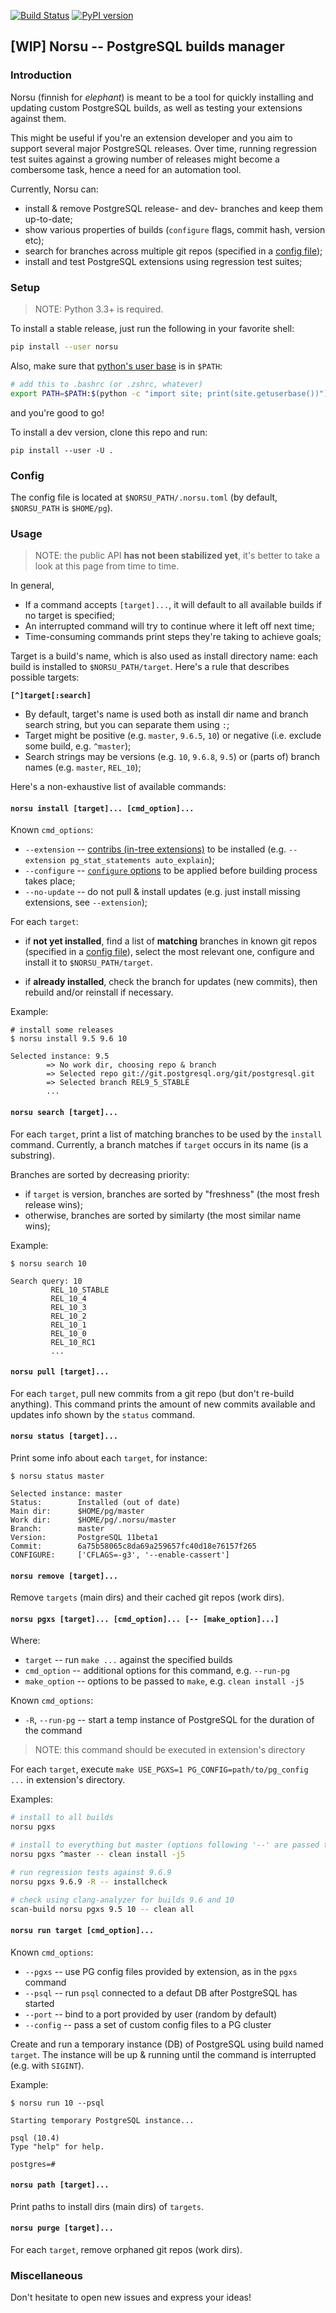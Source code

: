 [![Build Status](https://travis-ci.org/funbringer/norsu.svg?branch=master)](https://travis-ci.org/funbringer/norsu)
[![PyPI version](https://badge.fury.io/py/norsu.svg)](https://badge.fury.io/py/norsu)

## [WIP] Norsu -- PostgreSQL builds manager

### Introduction

Norsu (finnish for *elephant*) is meant to be a tool for quickly installing
and updating custom PostgreSQL builds, as well as testing your extensions
against them.

This might be useful if you're an extension developer and you aim to support
several major PostgreSQL releases. Over time, running regression test suites
against a growing number of releases might become a combersome task, hence a
need for an automation tool.

Currently, Norsu can:

* install & remove PostgreSQL release- and dev- branches and keep them up-to-date;
* show various properties of builds (`configure` flags, commit hash, version etc);
* search for branches across multiple git repos (specified in a [config file](#config));
* install and test PostgreSQL extensions using regression test suites;

### Setup

> NOTE: Python 3.3+ is required.

To install a stable release, just run the following in your favorite shell:

```bash
pip install --user norsu
```

Also, make sure that [python's user base](https://pip.readthedocs.io/en/latest/user_guide/#user-installs) is in `$PATH`:

```bash
# add this to .bashrc (or .zshrc, whatever)
export PATH=$PATH:$(python -c "import site; print(site.getuserbase())")/bin
```

and you're good to go!


To install a dev version, clone this repo and run:

```
pip install --user -U .
```

### Config

The config file is located at `$NORSU_PATH/.norsu.toml` (by default, `$NORSU_PATH` is `$HOME/pg`).

### Usage

> NOTE: the public API **has not been stabilized yet**, it's better to take a look at this page from time to time.

In general,

* If a command accepts `[target]...`, it will default to all available builds if no target is specified;
* An interrupted command will try to continue where it left off next time;
* Time-consuming commands print steps they're taking to achieve goals;

Target is a build's name, which is also used as install directory name: each build is installed to `$NORSU_PATH/target`.
Here's a rule that describes possible targets:

**`[^]target[:search]`**

* By default, target's name is used both as install dir name and branch search string, but you can separate them using `:`;
* Target might be positive (e.g. `master`, `9.6.5`, `10`) or negative (i.e. exclude some build, e.g. `^master`);
* Search strings may be versions (e.g. `10`, `9.6.8`, `9.5`) or (parts of) branch names (e.g. `master`, `REL_10`);

Here's a non-exhaustive list of available commands:

#### `norsu install [target]... [cmd_option]...`

Known `cmd_options`:

* `--extension` -- [contribs (in-tree extensions)](https://www.postgresql.org/docs/current/static/contrib.html) to be installed (e.g. `--extension pg_stat_statements auto_explain`);
* `--configure` -- [`configure` options](https://www.postgresql.org/docs/current/static/install-procedure.html) to be applied before building process takes place;
* `--no-update` -- do not pull & install updates (e.g. just install missing extensions, see `--extension`);

For each `target`:

* if **not yet installed**, find a list of **matching** branches in known git repos (specified in a [config file](#config)),
select the most relevant one, configure and install it to `$NORSU_PATH/target`.

* if **already installed**, check the branch for updates (new commits), then rebuild and/or reinstall if necessary.

Example:

```
# install some releases
$ norsu install 9.5 9.6 10

Selected instance: 9.5
        => No work dir, choosing repo & branch
        => Selected repo git://git.postgresql.org/git/postgresql.git
        => Selected branch REL9_5_STABLE
        ...
```

#### `norsu search [target]...`

For each `target`, print a list of matching branches to be used by the `install` command.
Currently, a branch matches if `target` occurs in its name (is a substring).

Branches are sorted by decreasing priority:
* if `target` is version, branches are sorted by "freshness" (the most fresh release wins);
* otherwise, branches are sorted by similarty (the most similar name wins);

Example:

```
$ norsu search 10

Search query: 10
         REL_10_STABLE
         REL_10_4
         REL_10_3
         REL_10_2
         REL_10_1
         REL_10_0
         REL_10_RC1
         ...
```

#### `norsu pull [target]...`

For each `target`, pull new commits from a git repo (but don't re-build anything).
This command prints the amount of new commits available and updates info shown by the `status` command.

#### `norsu status [target]...`

Print some info about each `target`, for instance:

```
$ norsu status master

Selected instance: master
Status:        Installed (out of date)
Main dir:      $HOME/pg/master
Work dir:      $HOME/pg/.norsu/master
Branch:        master
Version:       PostgreSQL 11beta1
Commit:        6a75b58065c8da69a259657fc40d18e76157f265
CONFIGURE:     ['CFLAGS=-g3', '--enable-cassert']
```

#### `norsu remove [target]...`

Remove `targets` (main dirs) and their cached git repos (work dirs).

#### `norsu pgxs [target]... [cmd_option]... [-- [make_option]...]`

Where:

* `target` -- run `make ...` against the specified builds
* `cmd_option` -- additional options for this command, e.g. `--run-pg`
* `make_option` -- options to be passed to `make`, e.g. `clean install -j5`

Known `cmd_options`:

* `-R`, `--run-pg` -- start a temp instance of PostgreSQL for the duration of the command

> NOTE: this command should be executed in extension's directory

For each `target`, execute `make USE_PGXS=1 PG_CONFIG=path/to/pg_config ...` in extension's directory.

Examples:

```bash
# install to all builds
norsu pgxs

# install to everything but master (options following '--' are passed to make)
norsu pgxs ^master -- clean install -j5

# run regression tests against 9.6.9
norsu pgxs 9.6.9 -R -- installcheck

# check using clang-analyzer for builds 9.6 and 10
scan-build norsu pgxs 9.5 10 -- clean all
```

#### `norsu run target [cmd_option]...`

Known `cmd_options`:

* `--pgxs` -- use PG config files provided by extension, as in the `pgxs` command
* `--psql` -- run `psql` connected to a defaut DB after PostgreSQL has started
* `--port` -- bind to a port provided by user (random by default)
* `--config` -- pass a set of custom config files to a PG cluster

Create and run a temporary instance (DB) of PostgreSQL using build named `target`.
The instance will be up & running until the command is interrupted (e.g. with `SIGINT`).

Example:

```
$ norsu run 10 --psql

Starting temporary PostgreSQL instance...

psql (10.4)
Type "help" for help.

postgres=#
```

#### `norsu path [target]...`

Print paths to install dirs (main dirs) of `targets`.

#### `norsu purge [target]...`

For each `target`, remove orphaned git repos (work dirs).


### Miscellaneous

Don't hesitate to open new issues and express your ideas!
